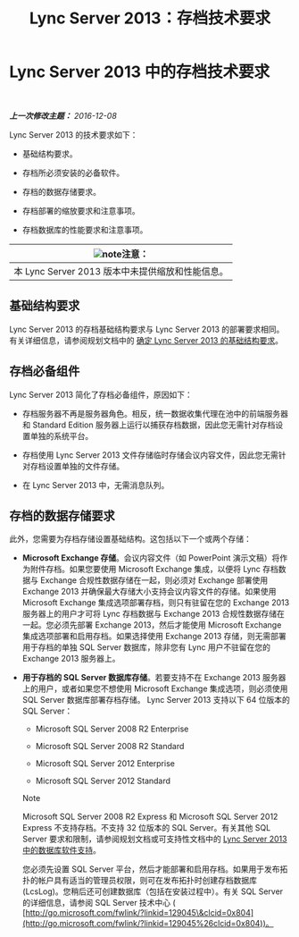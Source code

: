 ﻿---
title: Lync Server 2013：存档技术要求
TOCTitle: 存档技术要求
ms:assetid: 896d60e2-be4b-462d-8357-4cd307ab7304
ms:mtpsurl: https://technet.microsoft.com/zh-cn/library/JJ205059(v=OCS.15)
ms:contentKeyID: 49313510
ms.date: 12/10/2016
mtps_version: v=OCS.15
ms.translationtype: HT
---

# Lync Server 2013 中的存档技术要求

 

_**上一次修改主题：** 2016-12-08_

Lync Server 2013 的技术要求如下：

  - 基础结构要求。

  - 存档所必须安装的必备软件。

  - 存档的数据存储要求。

  - 存档部署的缩放要求和注意事项。

  - 存档数据库的性能要求和注意事项。

<table>
<thead>
<tr class="header">
<th><img src="images/Dn783119.note(OCS.15).gif" title="note" alt="note" />注意：</th>
</tr>
</thead>
<tbody>
<tr class="odd">
<td>本 Lync Server 2013 版本中未提供缩放和性能信息。</td>
</tr>
</tbody>
</table>


## 基础结构要求

Lync Server 2013 的存档基础结构要求与 Lync Server 2013 的部署要求相同。有关详细信息，请参阅规划文档中的 [确定 Lync Server 2013 的基础结构要求](lync-server-2013-determining-your-infrastructure-requirements.md)。

## 存档必备组件

Lync Server 2013 简化了存档必备组件，原因如下：

  - 存档服务器不再是服务器角色。相反，统一数据收集代理在池中的前端服务器和 Standard Edition 服务器上运行以捕获存档数据，因此您无需针对存档设置单独的系统平台。

  - 存档使用 Lync Server 2013 文件存储临时存储会议内容文件，因此您无需针对存档设置单独的文件存储。

  - 在 Lync Server 2013 中，无需消息队列。

## 存档的数据存储要求

此外，您需要为存档存储设置基础结构。这包括以下一个或两个存储：

  - **Microsoft Exchange 存储**。会议内容文件（如 PowerPoint 演示文稿）将作为附件存档。如果您要使用 Microsoft Exchange 集成，以便将 Lync 存档数据与 Exchange 合规性数据存储在一起，则必须对 Exchange 部署使用 Exchange 2013 并确保最大存储大小支持会议内容文件的存储。如果使用 Microsoft Exchange 集成选项部署存档，则只有驻留在您的 Exchange 2013 服务器上的用户才可将 Lync 存档数据与 Exchange 2013 合规性数据存储在一起。您必须先部署 Exchange 2013，然后才能使用 Microsoft Exchange 集成选项部署和启用存档。如果选择使用 Exchange 2013 存储，则无需部署用于存档的单独 SQL Server 数据库，除非您有 Lync 用户不驻留在您的 Exchange 2013 服务器上。

  - **用于存档的 SQL Server 数据库存储**。若要支持不在 Exchange 2013 服务器上的用户，或者如果您不想使用 Microsoft Exchange 集成选项，则必须使用 SQL Server 数据库部署存档存储。 Lync Server 2013 支持以下 64 位版本的 SQL Server：
    
      - Microsoft SQL Server 2008 R2 Enterprise
    
      - Microsoft SQL Server 2008 R2 Standard
    
      - Microsoft SQL Server 2012 Enterprise
    
      - Microsoft SQL Server 2012 Standard
    
    > [!NOTE]
    > Microsoft SQL Server 2008 R2 Express 和 Microsoft SQL Server 2012 Express 不支持存档。不支持 32 位版本的 SQL Server。有关其他 SQL Server 要求和限制，请参阅规划文档或可支持性文档中的 <a href="lync-server-2013-database-software-support.md">Lync Server 2013 中的数据库软件支持</a>。
    
    您必须先设置 SQL Server 平台，然后才能部署和启用存档。如果用于发布拓扑的帐户具有适当的管理员权限，则可在发布拓扑时创建存档数据库 (LcsLog)。您稍后还可创建数据库（包括在安装过程中）。有关 SQL Server 的详细信息，请参阅 SQL Server 技术中心 ( [http://go.microsoft.com/fwlink/?linkid=129045\&clcid=0x804](http://go.microsoft.com/fwlink/?linkid=129045%26clcid=0x804))。

